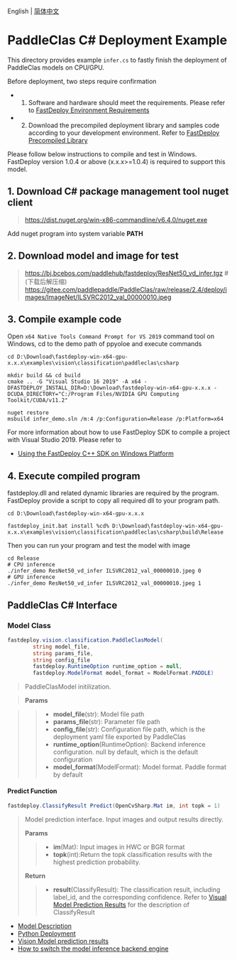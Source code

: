 English | [简体中文](README_CN.md)
# PaddleClas C# Deployment Example

This directory provides example `infer.cs` to fastly finish the deployment of PaddleClas models on CPU/GPU.

Before deployment, two steps require confirmation

- 1. Software and hardware should meet the requirements. Please refer to [FastDeploy Environment Requirements](../../../../../docs/en/build_and_install/download_prebuilt_libraries.md)  
- 2.  Download the precompiled deployment library and samples code according to your development environment. Refer to [FastDeploy Precompiled Library](../../../../../docs/en/build_and_install/download_prebuilt_libraries.md)

Please follow below instructions to compile and test in Windows. FastDeploy version 1.0.4 or above (x.x.x>=1.0.4) is required to support this model.

## 1. Download C# package management tool nuget client
> https://dist.nuget.org/win-x86-commandline/v6.4.0/nuget.exe

Add nuget program into system variable **PATH**

## 2. Download model and image for test
> https://bj.bcebos.com/paddlehub/fastdeploy/ResNet50_vd_infer.tgz # (下载后解压缩)
> https://gitee.com/paddlepaddle/PaddleClas/raw/release/2.4/deploy/images/ImageNet/ILSVRC2012_val_00000010.jpeg

## 3. Compile example code

Open `x64 Native Tools Command Prompt for VS 2019` command tool on Windows, cd to the demo path of ppyoloe and execute commands

```shell
cd D:\Download\fastdeploy-win-x64-gpu-x.x.x\examples\vision\classification\paddleclas\csharp

mkdir build && cd build
cmake .. -G "Visual Studio 16 2019" -A x64 -DFASTDEPLOY_INSTALL_DIR=D:\Download\fastdeploy-win-x64-gpu-x.x.x -DCUDA_DIRECTORY="C:/Program Files/NVIDIA GPU Computing Toolkit/CUDA/v11.2"

nuget restore
msbuild infer_demo.sln /m:4 /p:Configuration=Release /p:Platform=x64
```

For more information about how to use FastDeploy SDK to compile a project with Visual Studio 2019. Please refer to
- [Using the FastDeploy C++ SDK on Windows Platform](../../../../../docs/en/faq/use_sdk_on_windows.md)

## 4. Execute compiled program
fastdeploy.dll and related dynamic libraries are required by the program. FastDeploy provide a script to copy all required dll to your program path.

```shell
cd D:\Download\fastdeploy-win-x64-gpu-x.x.x

fastdeploy_init.bat install %cd% D:\Download\fastdeploy-win-x64-gpu-x.x.x\examples\vision\classification\paddleclas\csharp\build\Release
```
Then you can run your program and test the model with image

```shell
cd Release
# CPU inference
./infer_demo ResNet50_vd_infer ILSVRC2012_val_00000010.jpeg 0
# GPU inference
./infer_demo ResNet50_vd_infer ILSVRC2012_val_00000010.jpeg 1
```

## PaddleClas C# Interface

### Model Class

```c#
fastdeploy.vision.classification.PaddleClasModel(
        string model_file,
        string params_file,
        string config_file
        fastdeploy.RuntimeOption runtime_option = null,
        fastdeploy.ModelFormat model_format = ModelFormat.PADDLE)
```

> PaddleClasModel initilization.

> **Params**

>> * **model_file**(str): Model file path
>> * **params_file**(str): Parameter file path
>> * **config_file**(str): Configuration file path, which is the deployment yaml file exported by PaddleClas
>> * **runtime_option**(RuntimeOption): Backend inference configuration. null by default, which is the default configuration
>> * **model_format**(ModelFormat): Model format. Paddle format by default

#### Predict Function

```c#
fastdeploy.ClassifyResult Predict(OpenCvSharp.Mat im, int topk = 1)
```

> Model prediction interface. Input images and output results directly.
>
> **Params**
>
>> * **im**(Mat): Input images in HWC or BGR format
>> * **topk**(int):Return the topk classification results with the highest prediction probability.
>
> **Return**
>
>> * **result**(ClassifyResult): The classification result, including label_id, and the corresponding confidence. Refer to [Visual Model Prediction Results](../../../../../docs/api/vision_results/) for the description of ClassifyResult

- [Model Description](../../)
- [Python Deployment](../python)
- [Vision Model prediction results](../../../../../docs/api/vision_results/)
- [How to switch the model inference backend engine](../../../../../docs/en/faq/how_to_change_backend.md)
